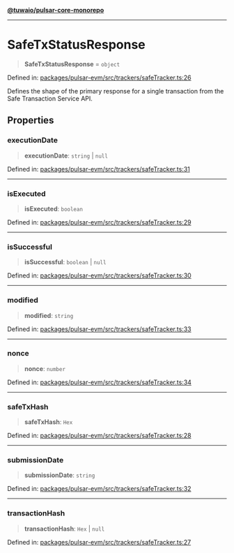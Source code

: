 [**@tuwaio/pulsar-core-monorepo**](../../../README.md)

***

# SafeTxStatusResponse

> **SafeTxStatusResponse** = `object`

Defined in: [packages/pulsar-evm/src/trackers/safeTracker.ts:26](https://github.com/TuwaIO/pulsar-core/blob/588f0298eed13d576622f00b75515bcca31625e2/packages/pulsar-evm/src/trackers/safeTracker.ts#L26)

Defines the shape of the primary response for a single transaction from the Safe Transaction Service API.

## Properties

### executionDate

> **executionDate**: `string` \| `null`

Defined in: [packages/pulsar-evm/src/trackers/safeTracker.ts:31](https://github.com/TuwaIO/pulsar-core/blob/588f0298eed13d576622f00b75515bcca31625e2/packages/pulsar-evm/src/trackers/safeTracker.ts#L31)

***

### isExecuted

> **isExecuted**: `boolean`

Defined in: [packages/pulsar-evm/src/trackers/safeTracker.ts:29](https://github.com/TuwaIO/pulsar-core/blob/588f0298eed13d576622f00b75515bcca31625e2/packages/pulsar-evm/src/trackers/safeTracker.ts#L29)

***

### isSuccessful

> **isSuccessful**: `boolean` \| `null`

Defined in: [packages/pulsar-evm/src/trackers/safeTracker.ts:30](https://github.com/TuwaIO/pulsar-core/blob/588f0298eed13d576622f00b75515bcca31625e2/packages/pulsar-evm/src/trackers/safeTracker.ts#L30)

***

### modified

> **modified**: `string`

Defined in: [packages/pulsar-evm/src/trackers/safeTracker.ts:33](https://github.com/TuwaIO/pulsar-core/blob/588f0298eed13d576622f00b75515bcca31625e2/packages/pulsar-evm/src/trackers/safeTracker.ts#L33)

***

### nonce

> **nonce**: `number`

Defined in: [packages/pulsar-evm/src/trackers/safeTracker.ts:34](https://github.com/TuwaIO/pulsar-core/blob/588f0298eed13d576622f00b75515bcca31625e2/packages/pulsar-evm/src/trackers/safeTracker.ts#L34)

***

### safeTxHash

> **safeTxHash**: `Hex`

Defined in: [packages/pulsar-evm/src/trackers/safeTracker.ts:28](https://github.com/TuwaIO/pulsar-core/blob/588f0298eed13d576622f00b75515bcca31625e2/packages/pulsar-evm/src/trackers/safeTracker.ts#L28)

***

### submissionDate

> **submissionDate**: `string`

Defined in: [packages/pulsar-evm/src/trackers/safeTracker.ts:32](https://github.com/TuwaIO/pulsar-core/blob/588f0298eed13d576622f00b75515bcca31625e2/packages/pulsar-evm/src/trackers/safeTracker.ts#L32)

***

### transactionHash

> **transactionHash**: `Hex` \| `null`

Defined in: [packages/pulsar-evm/src/trackers/safeTracker.ts:27](https://github.com/TuwaIO/pulsar-core/blob/588f0298eed13d576622f00b75515bcca31625e2/packages/pulsar-evm/src/trackers/safeTracker.ts#L27)
